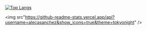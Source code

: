 [![Top Langs](https://github-readme-stats.vercel.app/api/top-langs/?username=anuraghazra&layout=compact)](https://github.com/alecasanchez/github-readme-stats)


<img src"https://github-readme-stats.vercel.app/api?username=alecasanchez&show_icons=true&theme=tokyonight" />
